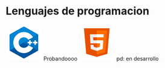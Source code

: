 # Lenguajes de programacion
  <p> 
  
  <img src="Iconos/c++.svg" class="icono"> 
  <span>Probandoooo </span>
  <img src="Iconos/html.svg" class="icono">
  pd: en desarrollo
  </p>

<!---
Manuxxrsb/Manuxxrsb is a ✨ special ✨ repository because its `README.md` (this file) appears on your GitHub profile.
You can click the Preview link to take a look at your changes.
--->
